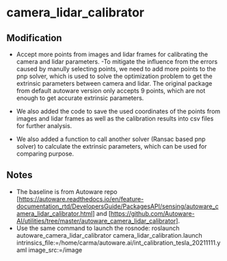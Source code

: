 # camera_lidar_calibrator

## Modification
* Accept more points from images and lidar frames for calibrating the camera and lidar parameters. 
	-To mitigate the influence from the errors caused by manully selecting points, we need to add more points to the pnp solver, which is used to solve the optimization problem to get the extrinsic parameters between camera and lidar. The original package from default autoware version only accepts 9 points, which are not enough to get accurate extrinsic parameters.
	
* We also added the code to save the used coordinates of the points from images and lidar frames as well as the calibration results into csv files for further analysis.

* We also added a function to call another solver (Ransac based pnp solver) to calculate the extrinsic parameters, which can be used for comparing purpose.

## Notes 
* The baseline is from Autoware repo [https://autoware.readthedocs.io/en/feature-documentation_rtd/DevelopersGuide/PackagesAPI/sensing/autoware_camera_lidar_calibrator.html] and [https://github.com/Autoware-AI/utilities/tree/master/autoware_camera_lidar_calibrator].
* Use the same command to launch the rosnode: roslaunch autoware_camera_lidar_calibrator camera_lidar_calibration.launch intrinsics_file:=/home/carma/autoware.ai/int_calibration_tesla_20211111.yaml image_src:=/image